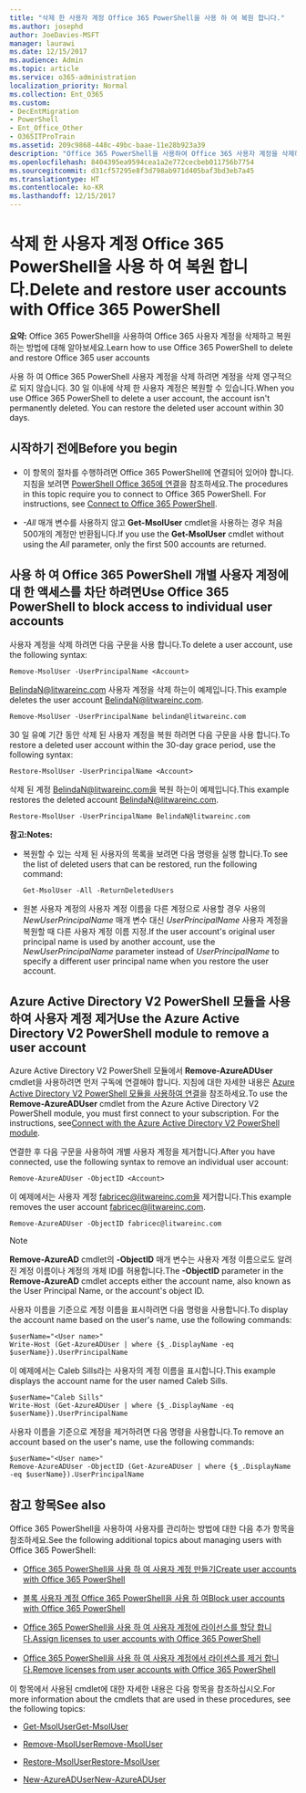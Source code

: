 ```yaml
---
title: "삭제 한 사용자 계정 Office 365 PowerShell을 사용 하 여 복원 합니다."
ms.author: josephd
author: JoeDavies-MSFT
manager: laurawi
ms.date: 12/15/2017
ms.audience: Admin
ms.topic: article
ms.service: o365-administration
localization_priority: Normal
ms.collection: Ent_O365
ms.custom:
- DecEntMigration
- PowerShell
- Ent_Office_Other
- O365ITProTrain
ms.assetid: 209c9868-448c-49bc-baae-11e28b923a39
description: "Office 365 PowerShell을 사용하여 Office 365 사용자 계정을 삭제하고 복원하는 방법에 대해 알아보세요."
ms.openlocfilehash: 8404395ea9594cea1a2e772cecbeb011756b7754
ms.sourcegitcommit: d31cf57295e8f3d798ab971d405baf3bd3eb7a45
ms.translationtype: HT
ms.contentlocale: ko-KR
ms.lasthandoff: 12/15/2017
---
```

# <a name="delete-and-restore-user-accounts-with-office-365-powershell"></a><span data-ttu-id="617db-103">삭제 한 사용자 계정 Office 365 PowerShell을 사용 하 여 복원 합니다.</span><span class="sxs-lookup"><span data-stu-id="617db-103">Delete and restore user accounts with Office 365 PowerShell</span></span>

<span data-ttu-id="617db-104">**요약:** Office 365 PowerShell을 사용하여 Office 365 사용자 계정을 삭제하고 복원하는 방법에 대해 알아보세요.</span><span class="sxs-lookup"><span data-stu-id="617db-104">Learn how to use Office 365 PowerShell to delete and restore Office 365 user accounts</span></span>
  
<span data-ttu-id="617db-p101">사용 하 여 Office 365 PowerShell 사용자 계정을 삭제 하려면 계정을 삭제 영구적으로 되지 않습니다. 30 일 이내에 삭제 한 사용자 계정은 복원할 수 있습니다.</span><span class="sxs-lookup"><span data-stu-id="617db-p101">When you use Office 365 PowerShell to delete a user account, the account isn't permanently deleted. You can restore the deleted user account within 30 days.</span></span>
  
## <a name="before-you-begin"></a><span data-ttu-id="617db-107">시작하기 전에</span><span class="sxs-lookup"><span data-stu-id="617db-107">Before you begin</span></span>

- <span data-ttu-id="617db-p102">이 항목의 절차를 수행하려면 Office 365 PowerShell에 연결되어 있어야 합니다. 지침을 보려면 [PowerShell Office 365에 연결](connect-to-office-365-powershell.md)을 참조하세요.</span><span class="sxs-lookup"><span data-stu-id="617db-p102">The procedures in this topic require you to connect to Office 365 PowerShell. For instructions, see [Connect to Office 365 PowerShell](connect-to-office-365-powershell.md).</span></span>
    
- <span data-ttu-id="617db-110">_-All_ 매개 변수를 사용하지 않고 **Get-MsolUser** cmdlet을 사용하는 경우 처음 500개의 계정만 반환됩니다.</span><span class="sxs-lookup"><span data-stu-id="617db-110">If you use the **Get-MsolUser** cmdlet without using the _All_ parameter, only the first 500 accounts are returned.</span></span>
    
## <a name="use-office-365-powershell-to-block-access-to-individual-user-accounts"></a><span data-ttu-id="617db-111">사용 하 여 Office 365 PowerShell 개별 사용자 계정에 대 한 액세스를 차단 하려면</span><span class="sxs-lookup"><span data-stu-id="617db-111">Use Office 365 PowerShell to block access to individual user accounts</span></span>
<span data-ttu-id="617db-112"><a name="ShortVersion"> </a></span><span class="sxs-lookup"><span data-stu-id="617db-112"><a name="ShortVersion"> </a></span></span>

<span data-ttu-id="617db-113">사용자 계정을 삭제 하려면 다음 구문을 사용 합니다.</span><span class="sxs-lookup"><span data-stu-id="617db-113">To delete a user account, use the following syntax:</span></span>
  
```
Remove-MsolUser -UserPrincipalName <Account>
```

<span data-ttu-id="617db-114">BelindaN@litwareinc.com 사용자 계정을 삭제 하는이 예제입니다.</span><span class="sxs-lookup"><span data-stu-id="617db-114">This example deletes the user account BelindaN@litwareinc.com.</span></span>
  
```
Remove-MsolUser -UserPrincipalName belindan@litwareinc.com
```

<span data-ttu-id="617db-115">30 일 유예 기간 동안 삭제 된 사용자 계정을 복원 하려면 다음 구문을 사용 합니다.</span><span class="sxs-lookup"><span data-stu-id="617db-115">To restore a deleted user account within the 30-day grace period, use the following syntax:</span></span>
  
```
Restore-MsolUser -UserPrincipalName <Account>
```

<span data-ttu-id="617db-116">삭제 된 계정 BelindaN@litwareinc.com을 복원 하는이 예제입니다.</span><span class="sxs-lookup"><span data-stu-id="617db-116">This example restores the deleted account BelindaN@litwareinc.com.</span></span>
  
```
Restore-MsolUser -UserPrincipalName BelindaN@litwareinc.com
```

 <span data-ttu-id="617db-117">**참고:**</span><span class="sxs-lookup"><span data-stu-id="617db-117">**Notes:**</span></span>
  
- <span data-ttu-id="617db-118">복원할 수 있는 삭제 된 사용자의 목록을 보려면 다음 명령을 실행 합니다.</span><span class="sxs-lookup"><span data-stu-id="617db-118">To see the list of deleted users that can be restored, run the following command:</span></span>
    
  ```
  Get-MsolUser -All -ReturnDeletedUsers
  ```

- <span data-ttu-id="617db-119">원본 사용자 계정의 사용자 계정 이름을 다른 계정으로 사용할 경우 사용의  _NewUserPrincipalName_ 매개 변수 대신 _UserPrincipalName_ 사용자 계정을 복원할 때 다른 사용자 계정 이름 지정.</span><span class="sxs-lookup"><span data-stu-id="617db-119">If the user account's original user principal name is used by another account, use the  _NewUserPrincipalName_ parameter instead of _UserPrincipalName_ to specify a different user principal name when you restore the user account.</span></span>
    
## <a name="use-the-azure-active-directory-v2-powershell-module-to-remove-a-user-account"></a><span data-ttu-id="617db-120">Azure Active Directory V2 PowerShell 모듈을 사용하여 사용자 계정 제거</span><span class="sxs-lookup"><span data-stu-id="617db-120">Use the Azure Active Directory V2 PowerShell module to remove a user account</span></span>
<span data-ttu-id="617db-121"><a name="ShortVersion"> </a></span><span class="sxs-lookup"><span data-stu-id="617db-121"><a name="ShortVersion"> </a></span></span>

<span data-ttu-id="617db-p103">Azure Active Directory V2 PowerShell 모듈에서 **Remove-AzureADUser** cmdlet을 사용하려면 먼저 구독에 연결해야 합니다. 지침에 대한 자세한 내용은 [Azure Active Directory V2 PowerShell 모듈을 사용하여 연결](https://go.microsoft.com/fwlink/?linkid=842218)을 참조하세요.</span><span class="sxs-lookup"><span data-stu-id="617db-p103">To use the **Remove-AzureADUser** cmdlet from the Azure Active Directory V2 PowerShell module, you must first connect to your subscription. For the instructions, see[Connect with the Azure Active Directory V2 PowerShell module](https://go.microsoft.com/fwlink/?linkid=842218).</span></span>
  
<span data-ttu-id="617db-124">연결한 후 다음 구문을 사용하여 개별 사용자 계정을 제거합니다.</span><span class="sxs-lookup"><span data-stu-id="617db-124">After you have connected, use the following syntax to remove an individual user account:</span></span>
  
```
Remove-AzureADUser -ObjectID <Account>
```

<span data-ttu-id="617db-125">이 예제에서는 사용자 계정 fabricec@litwareinc.com을 제거합니다.</span><span class="sxs-lookup"><span data-stu-id="617db-125">This example removes the user account fabricec@litwareinc.com.</span></span>
  
```
Remove-AzureADUser -ObjectID fabricec@litwareinc.com
```

> [!NOTE]
> <span data-ttu-id="617db-126">**Remove-AzureAD** cmdlet의 **-ObjectID** 매개 변수는 사용자 계정 이름으로도 알려진 계정 이름이나 계정의 개체 ID를 허용합니다.</span><span class="sxs-lookup"><span data-stu-id="617db-126">The **-ObjectID** parameter in the **Remove-AzureAD** cmdlet accepts either the account name, also known as the User Principal Name, or the account's object ID.</span></span>
  
<span data-ttu-id="617db-127">사용자 이름을 기준으로 계정 이름을 표시하려면 다음 명령을 사용합니다.</span><span class="sxs-lookup"><span data-stu-id="617db-127">To display the account name based on the user's name, use the following commands:</span></span>
  
```
$userName="<User name>"
Write-Host (Get-AzureADUser | where {$_.DisplayName -eq $userName}).UserPrincipalName
```

<span data-ttu-id="617db-128">이 예제에서는 Caleb Sills라는 사용자의 계정 이름을 표시합니다.</span><span class="sxs-lookup"><span data-stu-id="617db-128">This example displays the account name for the user named Caleb Sills.</span></span>
  
```
$userName="Caleb Sills"
Write-Host (Get-AzureADUser | where {$_.DisplayName -eq $userName}).UserPrincipalName
```

<span data-ttu-id="617db-129">사용자 이름을 기준으로 계정을 제거하려면 다음 명령을 사용합니다.</span><span class="sxs-lookup"><span data-stu-id="617db-129">To remove an account based on the user's name, use the following commands:</span></span>
  
```
$userName="<User name>"
Remove-AzureADUser -ObjectID (Get-AzureADUser | where {$_.DisplayName -eq $userName}).UserPrincipalName
```

## <a name="see-also"></a><span data-ttu-id="617db-130">참고 항목</span><span class="sxs-lookup"><span data-stu-id="617db-130">See also</span></span>
<span data-ttu-id="617db-131"><a name="SeeAlso"> </a></span><span class="sxs-lookup"><span data-stu-id="617db-131"><a name="SeeAlso"> </a></span></span>

<span data-ttu-id="617db-132">Office 365 PowerShell을 사용하여 사용자를 관리하는 방법에 대한 다음 추가 항목을 참조하세요.</span><span class="sxs-lookup"><span data-stu-id="617db-132">See the following additional topics about managing users with Office 365 PowerShell:</span></span>
  
- [<span data-ttu-id="617db-133">Office 365 PowerShell을 사용 하 여 사용자 계정 만들기</span><span class="sxs-lookup"><span data-stu-id="617db-133">Create user accounts with Office 365 PowerShell</span></span>](create-user-accounts-with-office-365-powershell.md)
    
- [<span data-ttu-id="617db-134">블록 사용자 계정 Office 365 PowerShell을 사용 하 여</span><span class="sxs-lookup"><span data-stu-id="617db-134">Block user accounts with Office 365 PowerShell</span></span>](block-user-accounts-with-office-365-powershell.md)
    
- [<span data-ttu-id="617db-135">Office 365 PowerShell을 사용 하 여 사용자 계정에 라이선스를 할당 합니다.</span><span class="sxs-lookup"><span data-stu-id="617db-135">Assign licenses to user accounts with Office 365 PowerShell</span></span>](assign-licenses-to-user-accounts-with-office-365-powershell.md)
    
- [<span data-ttu-id="617db-136">Office 365 PowerShell을 사용 하 여 사용자 계정에서 라이센스를 제거 합니다.</span><span class="sxs-lookup"><span data-stu-id="617db-136">Remove licenses from user accounts with Office 365 PowerShell</span></span>](remove-licenses-from-user-accounts-with-office-365-powershell.md)
    
<span data-ttu-id="617db-137">이 항목에서 사용된 cmdlet에 대한 자세한 내용은 다음 항목을 참조하십시오.</span><span class="sxs-lookup"><span data-stu-id="617db-137">For more information about the cmdlets that are used in these procedures, see the following topics:</span></span>
  
- [<span data-ttu-id="617db-138">Get-MsolUser</span><span class="sxs-lookup"><span data-stu-id="617db-138">Get-MsolUser</span></span>](https://go.microsoft.com/fwlink/p/?LinkId=691543)
    
- [<span data-ttu-id="617db-139">Remove-MsolUser</span><span class="sxs-lookup"><span data-stu-id="617db-139">Remove-MsolUser</span></span>](https://go.microsoft.com/fwlink/p/?LinkId=691636)
    
- [<span data-ttu-id="617db-140">Restore-MsolUser</span><span class="sxs-lookup"><span data-stu-id="617db-140">Restore-MsolUser</span></span>](https://go.microsoft.com/fwlink/p/?LinkId=691637)
    
- [<span data-ttu-id="617db-141">New-AzureADUser</span><span class="sxs-lookup"><span data-stu-id="617db-141">New-AzureADUser</span></span>](https://docs.microsoft.com/powershell/module/azuread/new-azureaduser?view=azureadps-2.0)
    

